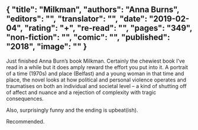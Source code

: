 {
 "title": "Milkman",
 "authors": "Anna Burns",
 "editors": "",
 "translator": "",
 "date": "2019-02-04",
 "rating": "+",
 "re-read": "",
 "pages": "349",
 "non-fiction": "",
 "comic": "",
 "published": "2018",
 "image": ""
}
---

Just finished Anna Burn’s book Milkman. Certainly the chewiest book I’ve read in a while but it does amply reward the effort you put into it. A portrait of a time (1970s) and place (Belfast) and a young woman in that time and place, the novel looks at how political and personal violence operates and traumatises on both an individual and societal level – a kind of shutting off of affect and nuance and a rejection of complexity with tragic consequences.

Also, surprisingly funny and the ending is upbeat(ish).

Recommended.